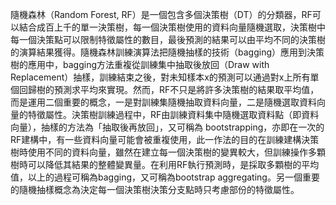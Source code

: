 隨機森林（Random Forest, RF）是一個包含多個決策樹（DT）的分類器，RF可以結合成百上千的單一決策樹，每一個決策樹使用的資料向量隨機選取，決策樹中每一個決策點可以限制特徵屬性的數目，最後預測的結果可以由平均不同的決策樹的演算結果獲得。隨機森林訓練演算法把隨機抽樣的技術（bagging）應用到決策樹的應用中，bagging方法重複從訓練集中抽取後放回（Draw with Replacement）抽樣，訓練結束之後，對未知樣本x的預測可以通過對x上所有單個回歸樹的預測求平均來實現。然而，RF不只是將許多決策樹的結果取平均值，而是運用二個重要的概念，一是對訓練集隨機抽取資料向量，二是隨機選取資料向量的特徵屬性。決策樹訓練過程中，RF由訓練資料集中隨機選取資料點（即資料向量），抽樣的方法為「抽取後再放回」，又可稱為 bootstrapping，亦即在一次的RF建構中，有一些資料向量可能會被重複使用，此一作法的目的在訓練建構決策樹時使用不同的資料向量，雖然在建立每一個決策樹的變異較大，但訓練操作多顆樹時可以降低其結果的整體變異量。在利用RF執行預測時，是採取多顆樹的平均值，以上的過程可稱為bagging，又可稱為bootstrap aggregating。另一個重要的隨機抽樣概念為決定每一個決策樹決策分支點時只考慮部份的特徵屬性。